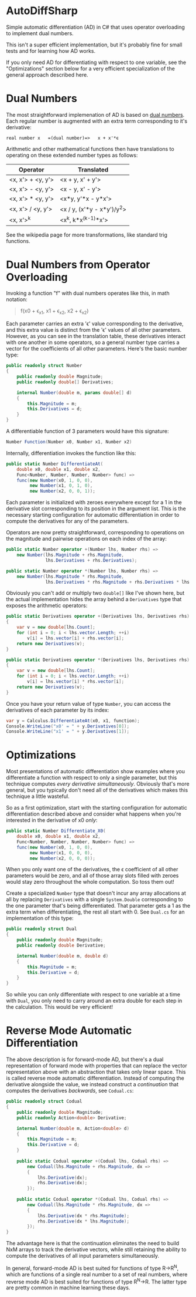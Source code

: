 # AutoDiffSharp

Simple automatic differentiation (AD) in C# that uses operator overloading to implement dual numbers.

This isn't a super efficient implementation, but it's probably fine for small tests and for learning how AD works.

If you only need AD for differentiating with respect to one variable, see the "Optimizations" section below for a very efficient specialization of the general approach described here.

# Dual Numbers

The most straightforward implemenation of AD is based on [dual numbers](https://en.wikipedia.org/wiki/Automatic_differentiation#Automatic_differentiation_using_dual_numbers). Each regular number is augmented with an extra term corresponding to it's derivative:

    real number x   =(dual number)=>   x + x'*ϵ

Arithmetic and other mathematical functions then have translations to operating on these extended number types as follows:

|Operator|Translated|
|--------|----------|
|<x, x'> + <y, y'>|<x + y, x' + y'>
|<x, x'> - <y, y'>|<x - y, x' - y'>
|<x, x'> \* <y, y'>|<x\*y, y'\*x - y*x'>
|<x, x'> / <y, y'>|<x / y, (x'\*y - x\*y')/y<sup>2</sup>>
|<x, x'><sup>k</sup>|<x<sup>k</sup>, k\*x<sup>(k-1)</sup>\*x'>

See the wikipedia page for more transformations, like standard trig functions.

# Dual Numbers from Operator Overloading

Invoking a function "f" with dual numbers operates like this, in math notation:

> f(x0 + ϵ<sub>x1</sub>, x1 + ϵ<sub>x2</sub>, x2 + ϵ<sub>x2</sub>)

Each parameter carries an extra 'ϵ' value corresponding to the derivative, and this extra value is distinct from the 'ϵ' values of all other parameters. However, as you can see in the translation table, these derivatives interact with one another in some operators, so a general number type carries a vector for the coefficients of all other parameters. Here's the basic number type:

```csharp
public readonly struct Number
{
    public readonly double Magnitude;
    public readonly double[] Derivatives;

    internal Number(double m, params double[] d)
    {
        this.Magnitude = m;
        this.Derivatives = d;
    }
}
```

A differentiable function of 3 parameters would have this signature:

```csharp
Number Function(Number x0, Number x1, Number x2)
```

Internally, differentiation invokes the function like this:

```csharp
public static Number DifferentiateAt(
    double x0, double x1, double x2,
    Func<Number, Number, Number, Number> func) =>
    func(new Number(x0, 1, 0, 0),
         new Number(x1, 0, 1, 0),
         new Number(x2, 0, 0, 1));
```

Each parameter is initialized with zeroes everywhere except for a 1 in the derivative slot corresponding to its position in the argument list. This is the necessary starting configuration for automatic differentiation in order to compute the derivatives for any of the parameters.

Operators are now pretty straightforward, corresponding to operations on the magnitude and pairwise operations on each index of the array:

```csharp
public static Number operator +(Number lhs, Number rhs) =>
    new Number(lhs.Magnitude + rhs.Magnitude,
               lhs.Derivatives + rhs.Derivatives);

public static Number operator *(Number lhs, Number rhs) =>
    new Number(lhs.Magnitude * rhs.Magnitude,
               lhs.Derivatives * rhs.Magnitude + rhs.Derivatives * lhs.Magnitude);
```

Obviously you can't add or multiply two `double[]` like I've shown here, but the actual implementation hides the array behind a `Derivatives` type that exposes the arithmetic operators:

```csharp
public static Derivatives operator +(Derivatives lhs, Derivatives rhs)
{
    var v = new double[lhs.Count];
    for (int i = 0; i < lhs.vector.Length; ++i)
        v[i] = lhs.vector[i] + rhs.vector[i];
    return new Derivatives(v);
}

public static Derivatives operator *(Derivatives lhs, Derivatives rhs)
{
    var v = new double[lhs.Count];
    for (int i = 0; i < lhs.vector.Length; ++i)
        v[i] = lhs.vector[i] * rhs.vector[i];
    return new Derivatives(v);
}
```

Once you have your return value of type `Number`, you can access the derivatives of each parameter by its index:

```csharp
var y = Calculus.DifferentiateAt(x0, x1, function);
Console.WriteLine("x0' = " + y.Derivatives[0]);
Console.WriteLine("x1' = " + y.Derivatives[1]);
```

# Optimizations

Most presentations of automatic differentiation show examples where you differentiate a function with respect to only a single parameter, but this technique computes *every derivative simultaneously*. Obviously that's more general, but you typically don't need all of the derivatives which makes this technique a little wasteful.

So as a first optimization, start with the starting configuration for automatic differentiation described above and consider what happens when you're interested in the derivative of x0 *only*:

```csharp
public static Number Differentiate_X0(
    double x0, double x1, double x2,
    Func<Number, Number, Number, Number> func) =>
    func(new Number(x0, 1, 0, 0),
         new Number(x1, 0, 0, 0),
         new Number(x2, 0, 0, 0));
```

When you only want one of the derivatives, the ϵ coefficient of all other parameters would be zero, and all of those array slots filled with zeroes would stay zero throughout the whole computation. So toss them out!

Create a specialized `Number` type that doesn't incur any array allocations at all by replacing `Derivatives` with a single `System.Double` corresponding to the one parameter that's being differentiated. That parameter gets a 1 as the extra term when differentiating, the rest all start with 0. See `Dual.cs` for an implementation of this type:

```csharp
public readonly struct Dual
{
    public readonly double Magnitude;
    public readonly double Derivative;

    internal Number(double m, double d)
    {
        this.Magnitude = m;
        this.Derivative = d;
    }
}
```

So while you can only differentiate with respect to one variable at a time with `Dual`, you only need to carry around an extra double for each step in the calculation. This would be very efficient!

# Reverse Mode Automatic Differentiation

The above description is for forward-mode AD, but there's a dual representation of forward mode with properties that can replace the vector representation above with an abstraction that takes only linear space. This is called reverse mode automatic differentiation. Instead of computing the derivative alongside the value, we instead construct a *continuation* that computes the derivatives *backwards*, see `Codual.cs`:

```csharp
public readonly struct Codual
{
    public readonly double Magnitude;
    public readonly Action<double> Derivative;

    internal Number(double m, Action<double> d)
    {
        this.Magnitude = m;
        this.Derivative = d;
    }
    
    public static Codual operator +(Codual lhs, Codual rhs) =>
        new Codual(lhs.Magnitude + rhs.Magnitude, dx =>
        {
            lhs.Derivative(dx);
            rhs.Derivative(dx);
        });
        
    public static Codual operator *(Codual lhs, Codual rhs) =>
        new Codual(lhs.Magnitude * rhs.Magnitude, dx =>
        {
            lhs.Derivative(dx * rhs.Magnitude);
            rhs.Derivative(dx * lhs.Magnitude);
        });
}
```

The advantage here is that the continuation eliminates the need to build NxM arrays to track the derivative vectors, while still retaining the ability to compute the derivatives of all input parameters simultaneously.

In general, forward-mode AD is best suited for functions of type R->R<sup>N</sup>, which are functions of a single real number to a set of real numbers, where reverse mode AD is best suited for functions of type R<sup>N</sup>->R. The latter type are pretty common in machine learning these days.